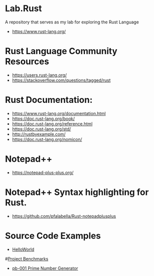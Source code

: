 # Lab.Rust
A repository that serves as my lab for exploring the Rust Language
* https://www.rust-lang.org/

# Rust Language Community Resources
* https://users.rust-lang.org/
* https://stackoverflow.com/questions/tagged/rust

# Rust Documentation:
* https://www.rust-lang.org/documentation.html
* https://doc.rust-lang.org/book/
* https://doc.rust-lang.org/reference.html
* https://doc.rust-lang.org/std/
* http://rustbyexample.com/ 
* https://doc.rust-lang.org/nomicon/ 

# Notepad++ 
* https://notepad-plus-plus.org/

# Notepad++ Syntax highlighting for Rust.
* https://github.com/pfalabella/Rust-notepadplusplus

# Source Code Examples
* [HelloWorld](https://github.com/intltechventures/Lab.Rust/tree/master/labs/HelloWorld/src)

#[Project Benchmarks](https://github.com/intltechventures/Lab.Rust/tree/master/benchmarks)
* [pb-001 Prime Number Generator](https://github.com/intltechventures/Lab.Rust/tree/master/benchmarks/src/pb-001)